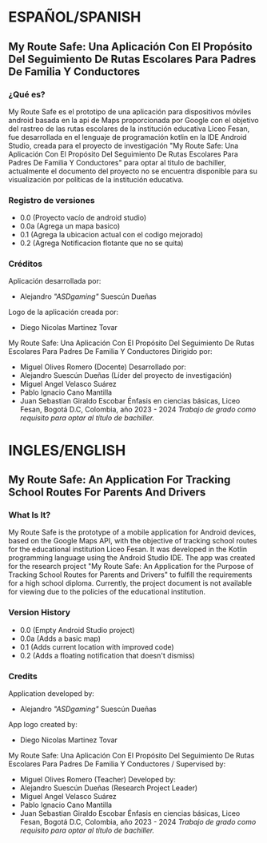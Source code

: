 # ESPAÑOL/SPANISH

## My Route Safe: Una Aplicación Con El Propósito Del Seguimiento De Rutas Escolares Para Padres De Familia Y Conductores

### ¿Qué es?
My Route Safe es el prototipo de una aplicación para dispositivos móviles android basada en la api de Maps proporcionada por Google con el objetivo del rastreo de las rutas escolares de la institución educativa Liceo Fesan, fue desarrollada en el lenguaje de programación kotlin en la IDE Android Studio, creada para el proyecto de investigación "My Route Safe: Una Aplicación Con El Propósito Del Seguimiento De Rutas Escolares Para Padres De Familia Y Conductores" para optar al titulo de bachiller, actualmente el documento del proyecto no se encuentra disponible para su visualización por políticas de la institución educativa.

### Registro de versiones
* 0.0 (Proyecto vacío de android studio)
* 0.0a (Agrega un mapa basico)
* 0.1 (Agrega la ubicacion actual con el codigo mejorado)
* 0.2 (Agrega Notificacion flotante que no se quita)

### Créditos 
Aplicación desarrollada por: 
* Alejandro _"ASDgaming"_ Suescún Dueñas

Logo de la aplicación creada por:
* Diego Nicolas Martinez Tovar 

My Route Safe: Una Aplicación Con El Propósito Del Seguimiento De Rutas Escolares Para Padres De Familia Y Conductores
Dirigido por:
* Miguel Olives Romero (Docente)
Desarrollado por:
* Alejandro Suescún Dueñas (Líder del proyecto de investigación)
* Miguel Angel Velasco Suárez 
* Pablo Ignacio Cano Mantilla
* Juan Sebastian Giraldo Escobar
Énfasis en ciencias básicas, Liceo Fesan, Bogotá D.C, Colombia, año 2023 - 2024
_Trabajo de grado como requisito
para optar al título de bachiller._


# INGLES/ENGLISH

## My Route Safe: An Application For Tracking School Routes For Parents And Drivers 

### What Is It?
My Route Safe is the prototype of a mobile application for Android devices, based on the Google Maps API, with the objective of tracking school routes for the educational institution Liceo Fesan. It was developed in the Kotlin programming language using the Android Studio IDE. The app was created for the research project "My Route Safe: An Application for the Purpose of Tracking School Routes for Parents and Drivers" to fulfill the requirements for a high school diploma. Currently, the project document is not available for viewing due to the policies of the educational institution.

### Version History
* 0.0 (Empty Android Studio project)
* 0.0a (Adds a basic map)
* 0.1 (Adds current location with improved code)
* 0.2 (Adds a floating notification that doesn't dismiss)

### Credits

Application developed by:
* Alejandro _"ASDgaming"_ Suescún Dueñas

App logo created by:
* Diego Nicolas Martinez Tovar

My Route Safe: Una Aplicación Con El Propósito Del Seguimiento De Rutas Escolares Para Padres De Familia Y Conductores /
Supervised by:
* Miguel Olives Romero (Teacher)
Developed by:
* Alejandro Suescún Dueñas (Research Project Leader)
* Miguel Angel Velasco Suárez 
* Pablo Ignacio Cano Mantilla
* Juan Sebastian Giraldo Escobar
Énfasis en ciencias básicas, Liceo Fesan, Bogotá D.C, Colombia, año 2023 - 2024
_Trabajo de grado como requisito
para optar al título de bachiller._